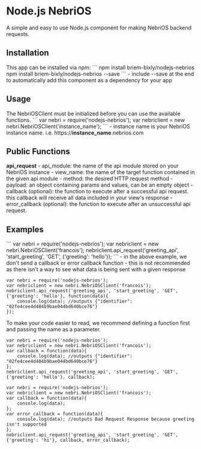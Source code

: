# Node.js NebriOS

A simple and easy to use Node.js component for making NebriOS backend requests.

<h2>Installation</h2>
This app can be installed via npm:
```
npm install briem-bixly/nodejs-nebrios
npm install briem-bixly/nodejs-nebrios --save
```
- include --save at the end to automatically add this component as a dependency for your app

<h2>Usage</h2>
The NebriOSClient must be initialized before you can use the available functions.
```
var nebri = require('nodejs-nebrios');
var nebriclient = new nebri.NebriOSClient('instance_name');
```
- instance name is your NebriOS instance name. i.e. https://<strong>instance_name</strong>.nebrios.com

<h2>Public Functions</h2>
<strong>api_request</strong>
- api_module: the name of the api module stored on your NebriOS instance
- view_name: the name of the target function contained in the given api module
- method: the desired HTTP request method
- payload: an object containing params and values, can be an empty object
- callback (optional): the function to execute after a successful api request. this callback will receive all data included in your view's response
- error_callback (optional): the function to execute after an unsuccessful api request.

<h2>Examples</h2>
```
var nebri = require('nodejs-nebrios');
var nebriclient = new nebri.NebriOSClient('francois');
nebriclient.api_request('greeting_api', 'start_greeting', 'GET', {'greeting': 'hello'});
```
- in the above example, we don't send a callback or error callback function
- this is not recommended as there isn't a way to see what data is being sent with a given response

```
var nebri = require('nodejs-nebrios');
var nebriclient = new nebri.NebriOSClient('francois');
nebriclient.api_request('greeting_api', 'start_greeting', 'GET', {'greeting': 'hello'}, function(data){
    console.log(data); //outputs {"identifier": "02fe4cee4d484b9bae044bd640bce76"}
});
```
To make your code easier to read, we recommend defining a function first and passing the name as a parameter.
```
var nebri = require('nodejs-nebrios');
var nebriclient = new nebri.NebriOSClient('francois');
var callback = function(data){
    console.log(data); //outputs {"identifier": "02fe4cee4d484b9bae044bd640bce76"}
};
nebriclient.api_request('greeting_api', 'start_greeting', 'GET', {'greeting': 'hello'}, callback);
```
```
var nebri = require('nodejs-nebrios');
var nebriclient = new nebri.NebriOSClient('francois');
var callback = function(data){
    console.log(data);
};
var error_callback = function(data){
    console.log(data); //outputs Bad Request Response because greeting isn't supported
};
nebriclient.api_request('greeting_api', 'start_greeting', 'GET', {'greeting': 'hi'}, callback, error_callback);
```
